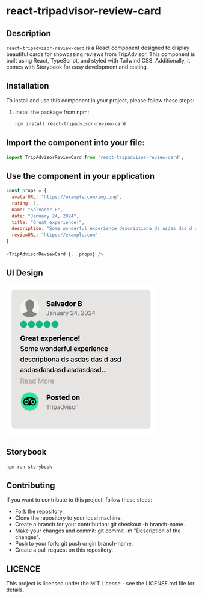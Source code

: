 # react-tripadvisor-review-card

## Description

`react-tripadvisor-review-card` is a React component designed to display beautiful cards for showcasing reviews from TripAdvisor. This component is built using React, TypeScript, and styled with Tailwind CSS. Additionally, it comes with Storybook for easy development and testing.

## Installation

To install and use this component in your project, please follow these steps:

1. Install the package from npm:

   ```bash
   npm install react-tripadvisor-review-card

## Import the component into your file:

```js
import TripAdvisorReviewCard from 'react-tripadvisor-review-card';
```

## Use the component in your application

```js
const props = {
  avatarURL: "https://example.com/img.png",
  rating: 5,
  name: "Salvador B",
  date: "January 24, 2024",
  title: "Great experience!",
  description: "Some wonderful experience descriptiona ds asdas das d asd asdasdasdasd asdasdasdas asdasdasdasd dasdasdasdas asdasdas asdasdasdasdsadasdasdasdasd",
  reviewURL: "https://example.com"
}

<TripAdvisorReviewCard {...props} />
```

## UI Design

<img src="./src/assets/demo-min.png" width="400">

## Storybook

```bash
npm run storybook
```

## Contributing

If you want to contribute to this project, follow these steps:

- Fork the repository.
- Clone the repository to your local machine.
- Create a branch for your contribution: git checkout -b branch-name.
- Make your changes and commit: git commit -m "Description of the changes".
- Push to your fork: git push origin branch-name.
- Create a pull request on this repository.

## LICENCE

This project is licensed under the MIT License - see the LICENSE.md file for details.
